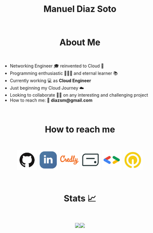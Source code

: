 <h1 align="center">Manuel Diaz Soto</h1>
<br/>
<h1 align="center">About Me</h1>
<br/>
<ul>
    <li>Networking Engineer 🎓  reinvented to Cloud 💬</li>
    <li>Programming enthusiastic 👨🏻‍💻  and eternal learner 📚</li>
    <li>Currently working 💻 as <strong>Cloud Engineer</strong></li>
    <li>Just beginning my Cloud Journey ☁️</li>
    <li>Looking to collaborate 👐🏻 on any interesting and challenging project</li>
    <li>How to reach me: 📨 <strong>diazsm@gmail.com</strong></li>
    </ul>
<br/>
<h1 align="center">How to reach me</h1>
<br/>
<p align="center">
    <a href="https://github.com/manueldiazsoto"><img src="/images/icon-github.png" alt="GitHub" height="65" width="65"></a>
    <a href="https://www.linkedin.com/in/manueldiazsoto/"><img src="/images/icon-linkedin.png" alt="LinkedIn" height="65" width="65"></a>
    <a href="https://www.credly.com/users/manueldiazsoto"><img src="/images/icon-credly.png" alt="Credly" height="65" width="65"></a>
    <a href="https://www.credential.net/profile/manueldiazsoto/wallet"><img src="/images/icon-accredible.png" alt="Accredible.net" height="65" width="65"></a>
    <a href="https://g.dev/manueldiazsoto"><img src="/images/icon-googledev.png" alt="Google Developer" height="65" width="65"></a>
    <a href="https://www.cloudskillsboost.google/public_profiles/120ef6de-26a5-42d4-93ce-e239968f37ab"><img src="/images/icon-qwiklabs.jpeg" alt="QwikLabs" height="65" width="65"></a>
</p>
<br/>
<h1 align="center">Stats 📈</h1>
<br/>
<p align="center">
    <img align="center" src="https://github-readme-stats.vercel.app/api/top-langs/?username=manueldiazsoto&layout=compact&show_icons=true&title_color=fff&icon_color=79ff97&text_color=9f9f9f&bg_color=151515" height="150"><img align="center" src="https://github-readme-stats.vercel.app/api/?username=manueldiazsoto&hide=contribs,prs&show_icons=true&title_color=fff&icon_color=79ff97&text_color=9f9f9f&bg_color=151515" height="150">
</p>
